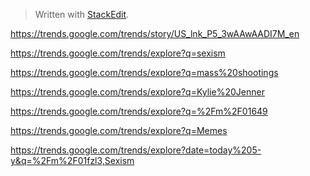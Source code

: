 ﻿


> Written with [StackEdit](https://stackedit.io/).
> 

https://trends.google.com/trends/story/US_lnk_P5_3wAAwAADI7M_en 

https://trends.google.com/trends/explore?q=sexism

https://trends.google.com/trends/explore?q=mass%20shootings

https://trends.google.com/trends/explore?q=Kylie%20Jenner

https://trends.google.com/trends/explore?q=%2Fm%2F01649

https://trends.google.com/trends/explore?q=Memes

https://trends.google.com/trends/explore?date=today%205-y&q=%2Fm%2F01fzl3,Sexism

